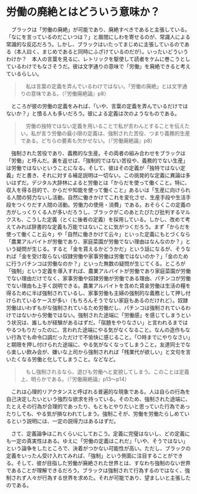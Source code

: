 # 労働の廃絶とはどういう意味か？

　ブラックは「労働の廃絶」が可能であり、廃絶すべきであると主張している。「なにを言っているのだこいつは？」と眉間にしわを寄せるのが、常識人による常識的な反応だろう。しかし、ブラックはいたってまじめに主張しているのである（本人曰く、まじめであると同時にふざけているのだが）。いったいどういうわけか？　本人の言葉を見るに、レトリックを駆使して読者をケムに巻こうとしているわけでもなさそうだ。彼は文字通りの意味で「労働」を廃絶できると考えているらしい。

>　私は言葉の定義を弄んでいるわけではない。「労働の廃絶」とは文字通りの意味である。（『労働廃絶論』p8）

　ところが彼の労働の定義をみれば、「いや、言葉の定義を弄んでいるだけではないか？」と憤る人も多いだろう。彼による定義は次のようなものである。

>　労働の独特ではない定義を用いることで私が言わんとすることを伝えたい。私が言う労働の最小限の定義は、強制された苦役、つまり義務的生産である。どちらの要素も欠かせない。（『労働廃絶論』p8）

　強制された苦役であり、義務的な生産。その両者の組み合わせをブラックは「労働」と呼んだ。裏を返せば、「強制的ではない苦役や、義務的でない生産」は労働ではないということになる。そして、彼はその定義が「独特ではない定義」だと書き、それに対する補足説明は一切ない。この挑発的な定義に異論は多いはずだ。デジタル大辞林によると労働とは「からだを使って働くこと。特に、収入を得る目的で、からだや知能を使って働くこと」あるいは「生産に向けられる人間の努力ないし活動。自然に働きかけてこれを変化させ、生産手段や生活手段をつくりだす人間の活動。労働力の使用・消費」である。おそらくこの定義の方がしっくりくる人が多いだろうし、ブラックがこのあとたびたび批判するマルクスも、こうした定義（とくに後者の定義）を採用している。しかし、改めて考えてみれば辞書的な定義も万能ではないことに気がつくだろう。まず「からだを使って働くこと云々」や「自然に働きかけて云々」といった定義にもとづくなら「農業アルバイトが労働であり、家庭菜園が労働でない理由はなんなのか？」という疑問が生じる。すると「金を貰えるかどうかだ」という話になるが、そうなれば「金を受け取らない奴隷労働や家事労働は労働ではないのか？」「金のために行うパチンコは労働なのか？」といった無数の疑問が生じてくる。ところが「強制」という定義を導入すれば、農業アルバイトが労働であり家庭菜園が労働でない理由だけでなく、家事労働や奴隷労働が労働である理由、パチンコが労働でない理由も上手く説明できる。農業アルバイトを含めた賃金労働は生活の糧を得るために半ば強制されているし、家事労働も主婦の強制的な義務として押し付けられているケースが多い（もちろんそうでない家庭もあるのだけれど）。奴隷労働はいわずもがな強制されているため労働だし、パチンコは強制されているわけではないから労働ではない。強制された途端に「労働感」を感じてしまうという状況は、誰しもが経験があるはずだ。「宿題をやりなさい」と言われるまではやるつもりだったのに、言われた途端にやる気がなくなること。なんの造作もない行為でも命令口調だっただけで不愉快に感じること。「○時までにやりなさい」と期限を押し付けられた途端に、やる気がなくなってしまうこと。友達同士でなら楽しい飲み会が、嫌いな上司から強制されれば「残業代が欲しい」と文句を言いたくなる労働と化してしまうこと。などなど。

>　もし強制されるなら、遊びも労働へと変貌してしまう。このことは定義上、明らかである。（『労働廃絶論』p13～p14）

　これは心理的リアクタンスと呼ばれる普遍的な現象である。人は自らの行為を自己決定したいという強烈な欲求を持っている。そのため、強制された途端に、たとえその行為が合理的であったり、もともとやりたいと思っていた行為であったりしても、やる気が損なわれてしまう。強制こそが、労働を労働たらしめているという説明には、一定の説得力はあるはずだ。

　さて、定義論争はこれくらいにしておこう。定義に完璧はないし、どの定義にも一定の真実性はある。ゆえに「労働の定義はこれだ」「いや、そうではない」という論争をしたところで、決着がつかない可能性が高い。ただし、ブラックの定義をいったん受け入れてみれば、「強制」という側面に注目することができる。そして、彼が目指した労働が廃絶された世界とは、すなわち強制のない世界であることが理解できるだろう。ブラックは強制されて行為するのではなく、強制されず人々が行為する世界を求めた。それが可能であり、望ましいと主張したのである。